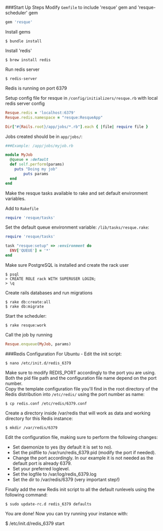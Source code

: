 ###Start Up Steps
Modify `Gemfile` to include 'resque' gem and 'resque-scheduler' gem
```ruby
gem 'resque'
```
Install gems

	$ bundle install
Install 'redis'

	$ brew install redis
Run redis server 

	$ redis-server
Redis is running on port 6379

Setup config file for resque in `/config/initializers/resque.rb` with local redis server config
```ruby
Resque.redis = 'localhost:6379'
Resque.redis.namespace = "resque:ResqueApp"

Dir["#{Rails.root}/app/jobs/*.rb"].each { |file| require file }
```
Jobs created should be in `app/jobs/`:
```ruby
###Example: /app/jobs/myjob.rb

module MyJob
  @queue = :default
  def self.perform(params)
   	puts "Doing my job"
		puts params
  end
end
```
Make the resque tasks available to rake and set default environment variables.

Add to `Rakefile`
```ruby
require 'resque/tasks'
```
Set the default queue environment variable: `/lib/tasks/resque.rake`:
```ruby
require 'resque/tasks'

task "resque:setup" => :environment do
  ENV['QUEUE'] = '*'
end
```
Make sure PostgreSQL is installed and create the rack user

	$ psql
	> CREATE ROLE rack WITH SUPERUSER LOGIN;
	> \q
Create rails databases and run migrations

	$ rake db:create:all
	$ rake db:migrate

Start the scheduler: 

	$ rake resque:work
Call the job by running
```ruby
Resque.enqueue(MyJob, params)
```
###Redis Configuration
For Ubuntu -
Edit the init script:

	$ nano /etc/init.d/redis_6379
Make sure to modify REDIS_PORT accordingly to the port you are using. Both the pid file path and the configuration file name depend on the port number.  
Copy the template configuration file you'll find in the root directory of the Redis distribution into `/etc/redis/` using the port number as name:

	$ cp redis.conf /etc/redis/6379.conf
Create a directory inside /var/redis that will work as data and working directory for this Redis instance:

	$ mkdir /var/redis/6379
Edit the configuration file, making sure to perform the following changes:

- Set daemonize to yes (by default it is set to no).
- Set the pidfile to /var/run/redis_6379.pid (modify the port if needed).
- Change the port accordingly. In our example it is not needed as the default port is already 6379.
- Set your preferred loglevel.
- Set the logfile to /var/log/redis_6379.log
- Set the dir to /var/redis/6379 (very important step!)

Finally add the new Redis init script to all the default runlevels using the following command:

	$ sudo update-rc.d redis_6379 defaults
You are done! Now you can try running your instance with:

$ /etc/init.d/redis_6379 start
